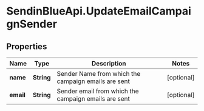 # SendinBlueApi.UpdateEmailCampaignSender

## Properties
Name | Type | Description | Notes
------------ | ------------- | ------------- | -------------
**name** | **String** | Sender Name from which the campaign emails are sent | [optional] 
**email** | **String** | Sender email from which the campaign emails are sent | [optional] 


